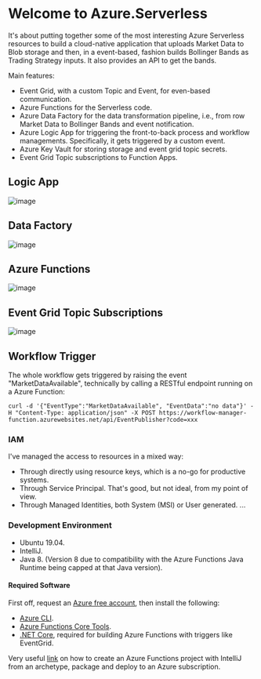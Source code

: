 # Welcome to Azure.Serverless
It's about putting together some of the most interesting Azure Serverless resources to build a cloud-native application that uploads Market Data to Blob storage and then, in a event-based, fashion builds Bollinger Bands as Trading Strategy inputs.
It also provides an API to get the bands.

Main features:
- Event Grid, with a custom Topic and Event, for even-based communication.
- Azure Functions for the Serverless code.  
- Azure Data Factory for the data transformation pipeline, i.e., from row Market Data to Bollinger Bands and event notification.
- Azure Logic App for triggering the front-to-back process and workflow managements. Specifically, it gets triggered by a custom event.
- Azure Key Vault for storing storage and event grid topic secrets.
- Event Grid Topic subscriptions to Function Apps. 


## Logic App
![image](https://user-images.githubusercontent.com/8766989/71741597-941e3580-2e5f-11ea-978b-914afda40a4d.png)

## Data Factory
![image](https://user-images.githubusercontent.com/8766989/71740995-01c96200-2e5e-11ea-96e5-0bd009a4677f.png)

## Azure Functions
![image](https://user-images.githubusercontent.com/8766989/71741044-24f41180-2e5e-11ea-8d57-b37a2fc7ae71.png)

## Event Grid Topic Subscriptions
![image](https://user-images.githubusercontent.com/8766989/71741129-54a31980-2e5e-11ea-80ed-5e635c9522f8.png)

## Workflow Trigger
The whole workflow gets triggered by raising the event "MarketDataAvailable", technically by calling a RESTful endpoint running on a Azure Function: 
```unix
curl -d '{"EventType":"MarketDataAvailable", "EventData":"no data"}' -H "Content-Type: application/json" -X POST https://workflow-manager-function.azurewebsites.net/api/EventPublisher?code=xxx
```
### IAM
I've managed the access to resources in a mixed way:
- Through directly using resource keys, which is a no-go for productive systems.
- Through Service Principal. That's good, but not ideal, from my point of view.
- Through Managed Identities, both System (MSI) or User generated. 
...

### Development Environment
- Ubuntu 19.04.
- IntelliJ.
- Java 8. (Version 8 due to compatibility with the Azure Functions Java Runtime being capped at that Java version).

#### Required Software
First off, request an [Azure free account](https://azure.microsoft.com/en-us), then install the following:
- [Azure CLI](https://docs.microsoft.com/en-us/cli/azure/install-azure-cli-apt?view=azure-cli-latest).
- [Azure Functions Core Tools](https://github.com/Azure/azure-functions-core-tools).
- [.NET Core](https://docs.microsoft.com/en-us/dotnet/core/install/linux-package-manager-ubuntu-1904), required for building Azure Functions with triggers like EventGrid.

Very useful [link](https://docs.microsoft.com/en-us/azure/azure-functions/functions-create-maven-intellij) on how to create an Azure Functions project with IntelliJ from an archetype, package and deploy to an Azure subscription. 
